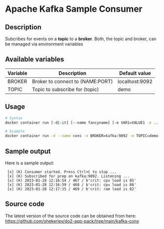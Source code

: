 # Apache Kafka Sample Consumer

## Description

Subcribes for events on a **topic** to a **broker**. Both, the topic and broker, can be managed via environment variables

## Available variables

| Variable  | Description                                 | Default value  |
| --------- | ------------------------------------------- | -------------- |
| BROKER    | Broker to connect to (NAME:PORT)            | localhost:9092 |
| TOPIC     | Topic  to subscribe for (topic)             | demo           |

## Usage

```bash
# Syntax
docker container run [-d|-it] [--name fancyname] [-e VAR1=VALUE1 -e ...] shekeriev/kafka-cons 

# Example
docker container run -d --name cons -e BROKER=kafka:9092 -e TOPIC=demo-topic shekeriev/kafka-cons
```

## Sample output

Here is a sample output:

```text
 [x] (K) Consumer started. Press Ctrl+C to stop ...
 [x] (K) Subscribed for prep on kafka:9092. Listening ...
 [x] (K) 2023-01-28 12:16:54 / 467 / b'crit: cpu load is 85'
 [x] (K) 2023-01-28 12:16:59 / 468 / b'crit: cpu load is 86'
 [x] (K) 2023-01-28 12:17:15 / 469 / b'crit: ram load is 82'
```

## Source code

The latest version of the source code can be obtained from here: <https://github.com/shekeriev/do2-app-pack/tree/main/kafka-cons>
